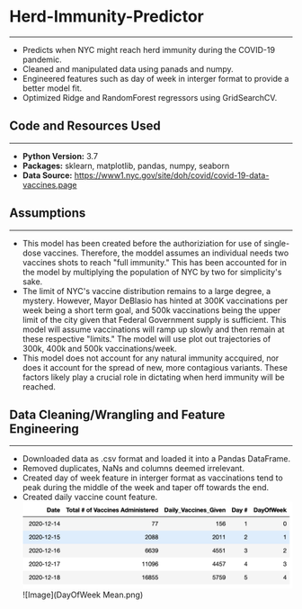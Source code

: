 # Herd-Immunity-Predictor
---
- Predicts when NYC might reach herd immunity during the COVID-19 pandemic. 
- Cleaned and manipulated data using panads and numpy. 
- Engineered features such as day of week in interger format to provide a better model fit. 
- Optimized Ridge and RandomForest regressors using GridSearchCV. 

## Code and Resources Used
---
- **Python Version:** 3.7
- **Packages:** sklearn, matplotlib, pandas, numpy, seaborn 
- **Data Source:** https://www1.nyc.gov/site/doh/covid/covid-19-data-vaccines.page

## Assumptions
---
- This model has been created before the authoriziation for use of single-dose vaccines. Therefore, the moddel assumes an individual needs two vaccines shots to reach "full immunity." This has been accounted for in the model by multiplying the population of NYC by two for simplicity's sake.
- The limit of NYC's vaccine distribution remains to a large degree, a mystery. However, Mayor DeBlasio has hinted at 300K vaccinations per week being a short term goal, and 500k vaccinations being the upper limit of the city given that Federal Government supply is sufficient. This model will assume vaccinations will ramp up slowly and then remain at these respective "limits." The model will use plot out trajectories of 300k, 400k and 500k vaccinations/week. 
- This model does not account for any natural immunity accquired, nor does it account for the spread of new, more contagious variants. These factors likely play a crucial role in dictating when herd immunity will be reached. 

## Data Cleaning/Wrangling and Feature Engineering
---
- Downloaded data as .csv format and loaded it into a Pandas DataFrame.
- Removed duplicates, NaNs and columns deemed irrelevant. 
- Created day of week feature in interger format as vaccinations tend to peak during the middle of the week and taper off towards the end.
- Created daily vaccine count feature. 
![Image](DataFrame.png)  
![Image](DayOfWeek Mean.png)




